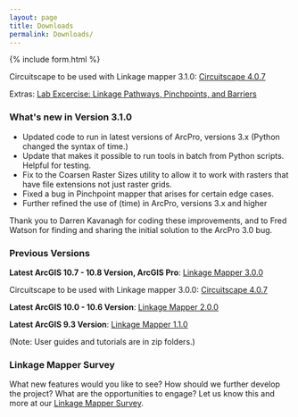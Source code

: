 ```yaml
---
layout: page
title: Downloads
permalink: Downloads/
---
```


{% include form.html %}

Circuitscape to be used with Linkage mapper 3.1.0: [Circuitscape 4.0.7](../downloads/Circuitscape-4.0.7-x64-setup.exe.zip)

Extras: [Lab Excercise: Linkage Pathways, Pinchpoints, and Barriers ](downloads/LM_Lab_V2.zip)

### What's new in Version 3.1.0

- Updated code to run in latest versions of ArcPro, versions 3.x (Python changed the syntax of time.)
- Update that makes it possible to run tools in batch from Python scripts. Helpful for testing.
- Fix to the Coarsen Raster Sizes utility to allow it to work with rasters that have file extensions not just raster grids.
- Fixed a bug in Pinchpoint mapper that arises for certain edge cases.
- Further refined the use of (time) in ArcPro, versions 3.x and higher

Thank you to Darren Kavanagh for coding these improvements, and to Fred Watson for finding and sharing the initial solution to the ArcPro 3.0 bug.

### Previous Versions

**Latest ArcGIS 10.7 - 10.8 Version, ArcGIS Pro**: [Linkage Mapper 3.0.0](../downloads/LinkageMapper_3_0_0.zip)

Circuitscape to be used with Linkage mapper 3.0.0: [Circuitscape 4.0.7](../downloads/Circuitscape-4.0.7-x64-setup.exe.zip)

**Latest ArcGIS 10.0 - 10.6 Version**: [Linkage Mapper 2.0.0](https://github.com/linkagescape/linkage-mapper/files/2204107/Linkage_Mapper_2_0_0.zip)

**Latest ArcGIS 9.3 Version**: [Linkage Mapper 1.1.0](../downloads/LinkageMapper_1_1_0.zip)

(Note: User guides and tutorials are in zip folders.)

### Linkage Mapper Survey

What new features would you like to see? How should we further develop the project? What are the opportunities to engage? Let us know this and more at our [Linkage Mapper Survey](https://www.surveymonkey.com/r/LinkageMapper2021).
